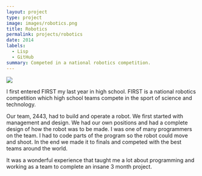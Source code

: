 ```yaml
---
layout: project
type: project
image: images/robotics.png
title: Robotics
permalink: projects/robotics
date: 2014
labels:
  - Lisp
  - GitHub
summary: Competed in a national robotics competition.
---
```


<img class="ui image" src="{{ site.baseurl }}/images/cotton-header.png">

I first entered FIRST my last year in high school. FIRST is a national robotics competition which high school teams compete in the sport of science and technology.

Our team, 2443, had to build and operate a robot. We first started with management and design. We had our own positions and had a complete design of how the robot was to be made.
I was one of many programmers on the team. I had to code parts of the program so the robot could move and shoot. In the end we made it to finals and competed with the best teams around the world.

It was a wonderful experience that taught me a lot about programming and working as a team to complete an insane 3 month project.
